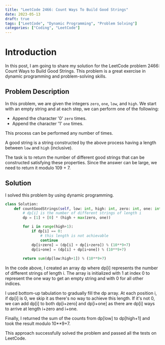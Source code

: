```yaml
---
title: "LeetCode 2466: Count Ways To Build Good Strings"
date: 2023-05-13
draft: true
tags: ["LeetCode", "Dynamic Programming", "Problem Solving"]
categories: ["Coding", "LeetCode"]
---
```


# Introduction

In this post, I am going to share my solution for the LeetCode problem 2466: Count Ways to Build Good Strings. This problem is a great exercise in dynamic programming and problem-solving skills.

## Problem Description

In this problem, we are given the integers `zero`, `one`, `low`, and `high`. We start with an empty string and at each step, we can perform one of the following:

- Append the character '0' `zero` times.
- Append the character '1' `one` times.

This process can be performed any number of times. 

A good string is a string constructed by the above process having a length between `low` and `high` (inclusive).

The task is to return the number of different good strings that can be constructed satisfying these properties. Since the answer can be large, we need to return it modulo 109 + 7.

## Solution

I solved this problem by using dynamic programming. 

```python
class Solution:
    def countGoodStrings(self, low: int, high: int, zero: int, one: int) -> int:
        # dp[i] is the number of different strings of length i
        dp = [1] + [0] * (high + max(zero, one))

        for i in range(high+1):
            if dp[i] == 0:
                # this length is not achievable
                continue
            dp[i+zero] = (dp[i] + dp[i+zero]) % (10**9+7)
            dp[i+one] = (dp[i] + dp[i+one]) % (10**9+7)
        
        return sum(dp[low:high+1]) % (10**9+7)
```

In the code above, I created an array dp where dp[i] represents the number of different strings of length i. The array is initialized with 1 at index 0 to represent the one way to get an empty string and with 0 for all other indices.

I used bottom-up tabulation to gradually fill the dp array. At each position i, if dp[i] is 0, we skip it as there's no way to achieve this length. If it's not 0, we can add dp[i] to both dp[i+zero] and dp[i+one] as there are dp[i] ways to arrive at length i+zero and i+one.

Finally, I returned the sum of the counts from dp[low] to dp[high+1] and took the result modulo 10**9+7.

This approach successfully solved the problem and passed all the tests on LeetCode.